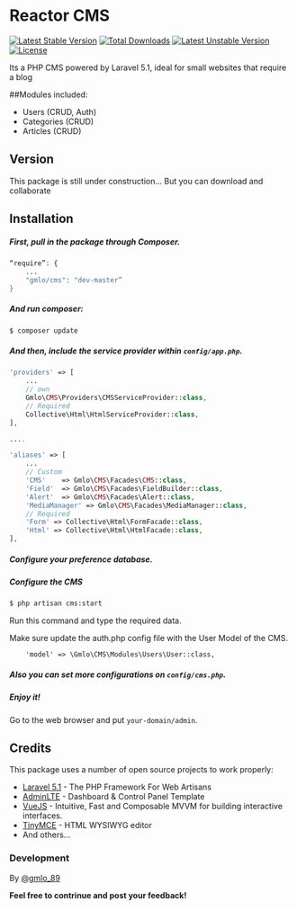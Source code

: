 # Reactor CMS

[![Latest Stable Version](https://poser.pugx.org/gmlo/cms/v/stable)](https://packagist.org/packages/gmlo/cms) [![Total Downloads](https://poser.pugx.org/gmlo/cms/downloads)](https://packagist.org/packages/gmlo/cms) [![Latest Unstable Version](https://poser.pugx.org/gmlo/cms/v/unstable)](https://packagist.org/packages/gmlo/cms) [![License](https://poser.pugx.org/gmlo/cms/license)](https://packagist.org/packages/gmlo/cms)

Its a PHP CMS powered by Laravel 5.1, ideal for small websites that require a blog

##Modules included:

  - Users (CRUD, Auth)
  - Categories (CRUD)
  - Articles (CRUD)

## Version
This package is still under construction... But you can download and collaborate

## Installation
##### First, pull in the package through Composer.
```php
“require”: {
	...
	"gmlo/cms": "dev-master”
}
```
##### And run composer:
```sh
$ composer update
```
##### And then, include the service provider within `config/app.php`.
```php
'providers' => [
    ...
	// own
	Gmlo\CMS\Providers\CMSServiceProvider::class,
	// Required
	Collective\Html\HtmlServiceProvider::class,
],

....

'aliases' => [
    ...
    // Custom
    'CMS'    => Gmlo\CMS\Facades\CMS::class,
    'Field'  => Gmlo\CMS\Facades\FieldBuilder::class,
    'Alert'  => Gmlo\CMS\Facades\Alert::class,
    'MediaManager' => Gmlo\CMS\Facades\MediaManager::class,
	// Required
	'Form' => Collective\Html\FormFacade::class,
	'Html' => Collective\Html\HtmlFacade::class,
],
```

##### Configure your preference database.


##### Configure the CMS
```sh
$ php artisan cms:start
```
Run this command and type the required data.

Make sure update the auth.php config file with the User Model of the CMS.
```
    'model' => \Gmlo\CMS\Modules\Users\User::class,
```

##### Also you can set more configurations on `config/cms.php`.
##### Enjoy it!
Go to the web browser and put `your-domain/admin`.

## Credits
This package uses a number of open source projects to work properly:
* [Laravel 5.1] - The PHP Framework For Web Artisans
* [AdminLTE] -  Dashboard & Control Panel Template 
* [VueJS] -  Intuitive, Fast and Composable MVVM for building interactive interfaces.
* [TinyMCE] - HTML WYSIWYG editor
* And others...

### Development
By [@gmlo_89]

**Feel free to contrinue and post your feedback!**

[AdminLTE]:https://almsaeedstudio.com/
[VueJS]:http://vuejs.org
[TinyMCE]:http://www.tinymce.com/
[Laravel 5.1]:http://laravel.com/
[@gmlo_89]:https://twitter.com/gmlo_89